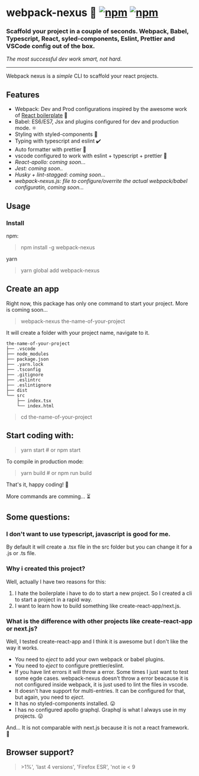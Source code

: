 # webpack-nexus 🐨 [![npm](https://img.shields.io/npm/dm/webpack-nexus)](https://www.npmjs.com/package/webpack-nexus) [![npm](https://img.shields.io/npm/v/webpack-nexus)](https://www.npmjs.com/package/webpack-nexus)


### Scaffold your project in a couple of seconds. Webpack, Babel, Typescript, React, syled-components, Eslint, Prettier and VSCode config out of the box.

_The most successful dev work smart, not hard._

---

Webpack nexus is a _simple_ CLI to scaffold your react projects.

## Features
* Webpack: Dev and Prod configurations inspired by the awesome work of [React boilerplate](https://github.com/react-boilerplate/react-boilerplate) 🔨
* Babel: ES6/ES7, Jsx and plugins configured for dev and production mode. ⚛️
* Styling with styled-components 💅
* Typing with typescript and eslint ✔️
* Auto formatter with prettier 🔄
* vscode configured to work with eslint + typescript + prettier 💙
* _React-apollo: coming soon..._
* _Jest: coming soon.._
* _Husky + lint-stagged: coming soon..._
* _webpack-nexus.js: file to configure/overrite the actual webpack/babel configuratin, coming soon..._

## Usage

### Install
npm:
> npm install -g webpack-nexus

yarn
> yarn global add webpack-nexus

## Create an app
Right now, this package has only one command to start your project. More is coming soon...

> webpack-nexus the-name-of-your-project

It will create a folder with your project name, navigate to it.
```
the-name-of-your-project
├── .vscode
├── node_modules
├── package.json
├── .yarn.lock
├── .tsconfig
├── .gitignore
├── .eslintrc
├── .eslintignore
├── dist
└── src
    ├── index.tsx
    └── index.html
```

> cd the-name-of-your-project

## Start coding with:
> yarn start # or npm start

To compile in production mode:
> yarn build # or npm run build


That's it, happy coding! 🎉


More commands are comming... ⏳

## Some questions:

### I don't want to use typescript, javascript is good for me.

By default it will create a .tsx file in the src folder but you can change it for a .js or .ts file.

### Why i created this project?

Well, actually I have two reasons for this:

1. I hate the boilerplate i have to do to start a new project. So I created a cli to start a project in a rapid way.
2. I want to learn how to build something like create-react-app/next.js.

### What is the difference with other projects like create-react-app or next.js?

Well, I tested create-react-app and I think it is awesome but I don't like the way it works.

- You need to _eject_ to add your own webpack or babel plugins.
- You need to _eject_ to configure prettier/eslint.
- If you have lint errors it will throw a error. Some times I just want to test some egde cases. webpack-nexus doesn't throw a error beacause it is not configured inside webpack, it is just used to lint the files in vscode.
- It doesn't have support for multi-entries. It can be configured for that, but again, you need to _eject_.
- It has no styled-components installed. 😛
- I has no configured apollo graphql. Graphql is what I always use in my projects. 😛

And... It is not comparable with next.js because it is not a react framework. 👺

## Browser support?
> \>1%', 'last 4 versions', 'Firefox ESR', 'not ie < 9